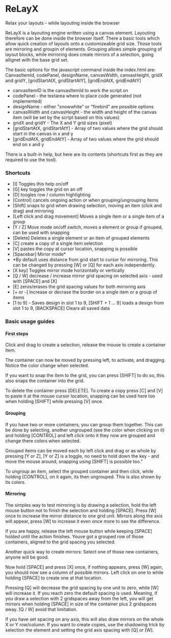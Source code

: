 # ReLayX
Relax your layouts - while layouting inside the browser

ReLayX is a layouting engine written using a canvas element. Layouting therefore can be done inside the browser itself. There a basic tools which allow quick creation of layouts onto a customizeable grid size. Those tools are mirroring and groupin of elements. Grouping allows simple grouping of layout blocks, while mirroring does create mirrors of a selection, going allignet with the base grid set.

The basic options for the javascript command inside the index.html are: CanvasItemId, codePanel, designName, canvasWidth, canvasHeight, gridX and gridY, [gridStartAtX, gridStartAtY], [gridEndAtX, gridEndAtY]
* canvasItemID is the canvasItemId to work the script on
* codePanel - the textarea where to place code generated (not implemented)
* designName - either "snowwhite" or "firebird" are possible options
* canvasWidth and canvasHeight - the width and height of the canvas item (will be set by the script based on this values)
* gridX and gridY - The X and Y grid sizes (pixel)
* [gridStartAtX, gridStartAtY] - Array of two values where the grid should start in the canvas in x and y
* [gridEndAtX, gridEndAtY] - Array of two values where the grid should end on x and y

There is a built-in help, but here are its contents (shortcuts first as they are required to use the tool).

### Shortcuts
* [I] Toggles this help on/off
* [G] key toggles the grid on an off
* [D] toogles row / column highlighting
* [Control] cancels ongoing action or when grouping/ungrouping items
* [Shift] snaps to grid when drawing selection, moving an item (click and drag) and mirroring
* [Left click and drag movement] Moves a single item or a single item of a group
* [Y / Z] Move mode on/off switch, moves a element or group if grouped, can be used with snapping
* [Delete] Deletes a single element or an item of grouped elements
* [C] create a copy of a single item selection
* [V] pastes the copy at cursor location, snapping is possible
* [Spacebar] Mirror mode*
* *By default uses distance from grid start to cursor for mirroring. This can be changed by pressing [W] or [Q] for each axis independently.
* [X key] Toggles mirror mode horizontally or vertically
* [Q / W] decrease / increase mirror grid spacing on selected axis - used with [SPACE] and [X]
* [E] zeros/erases the grid spacing values for both mirroring axis
* [+ or -] Increase or decrase the border on a single item or a group of items
* [1 to 9] - Saves design in slot 1 to 9, [SHIFT + 1 ... 9] loads a design from slot 1 to 9, [BACKSPACE] Clears all saved data

### Basic usage guides

#### First steps
Click and drag to create a selection, release the mouse to create a container item.

The container can now be moved by pressing left, to activate, and dragging. Notice the color change when selected.

If you want to snap the item to the grid, you can press [SHIFT] to do so, this also snaps the container into the grid.

To delete the container press [DELETE]. To create a copy press [C] and [V] to paste it at the mouse cursor location, snapping can be used here too when holding [SHIFT] while pressing [V] once.

#### Grouping
If you have two or more containers, you can group them together. This can be done by selecting, another ungrouped (see the color when clicking on it) and holding [CONTROL] and left click onto it they now are grouped and change there colors when selected.

Grouped items can be moved each by left click and drag or as whole by pressing [Y or Z], [Y or Z] is a toggle, no need to hold down the key - and move the mouse around, snapping using [SHIFT] is possible too."

To ungroup an item, select the grouped container and then click, while holding [CONTROL], on it again, its then ungrouped. This is also shown by its colors.

#### Mirroring

The simples way to test mirroring is by drawing a selection, hold the left mouse button not to finish the selection and holding [SPACE]. Press [W] once to increase  the mirror distance to one grid unit.
Mirrors along the axis will appear, press [W] to increase it even once more to see the difference.

If you are happy, release the left mouse button while keeping [SPACE] holded until the action finishes.
Youve got a grouped row of those containers, aligned to the grid spacing you selected.

Another quick way to create mirrors: Select one of those new containers, anyone will be good.

Now hold [SPACE] and press [X] once, if nothing appears, press [W] again, you should now see a column of possible mirrors. Left click on one to while holding [SPACE] to create one at that location.

Pressing [Q] will decrease the grid spacing by one unit to zero, while [W] will increase it. If you reach zero the default spacing is used. Meaning, if you draw a selection with 2 gridspaces away from the left, you will get mirrors when holding [SPACE] in size of the container plus 2 gridspaces away. [Q / W] avoid that limitation.

If you have set spacing on any axis, this will also draw mirrors on the whole X or Y row/column. If you want to create copies, use the shadowing trick by selection the element and setting the grid axis spacing with [Q] or [W].
